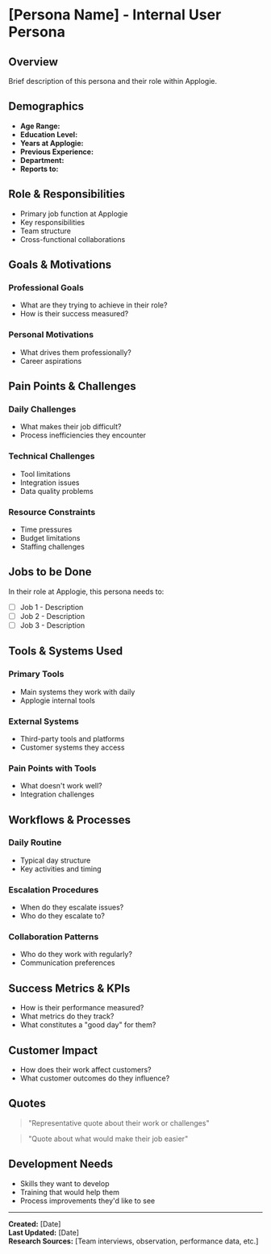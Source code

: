 # [Persona Name] - Internal User Persona

## Overview
Brief description of this persona and their role within Applogie.

## Demographics
- **Age Range:** 
- **Education Level:** 
- **Years at Applogie:** 
- **Previous Experience:** 
- **Department:** 
- **Reports to:** 

## Role & Responsibilities
- Primary job function at Applogie
- Key responsibilities
- Team structure
- Cross-functional collaborations

## Goals & Motivations
### Professional Goals
- What are they trying to achieve in their role?
- How is their success measured?

### Personal Motivations
- What drives them professionally?
- Career aspirations

## Pain Points & Challenges
### Daily Challenges
- What makes their job difficult?
- Process inefficiencies they encounter

### Technical Challenges
- Tool limitations
- Integration issues
- Data quality problems

### Resource Constraints
- Time pressures
- Budget limitations
- Staffing challenges

## Jobs to be Done
In their role at Applogie, this persona needs to:
- [ ] Job 1 - Description
- [ ] Job 2 - Description
- [ ] Job 3 - Description

## Tools & Systems Used
### Primary Tools
- Main systems they work with daily
- Applogie internal tools

### External Systems
- Third-party tools and platforms
- Customer systems they access

### Pain Points with Tools
- What doesn't work well?
- Integration challenges

## Workflows & Processes
### Daily Routine
- Typical day structure
- Key activities and timing

### Escalation Procedures
- When do they escalate issues?
- Who do they escalate to?

### Collaboration Patterns
- Who do they work with regularly?
- Communication preferences

## Success Metrics & KPIs
- How is their performance measured?
- What metrics do they track?
- What constitutes a "good day" for them?

## Customer Impact
- How does their work affect customers?
- What customer outcomes do they influence?

## Quotes
> "Representative quote about their work or challenges"

> "Quote about what would make their job easier"

## Development Needs
- Skills they want to develop
- Training that would help them
- Process improvements they'd like to see

---

**Created:** [Date]  
**Last Updated:** [Date]  
**Research Sources:** [Team interviews, observation, performance data, etc.]
